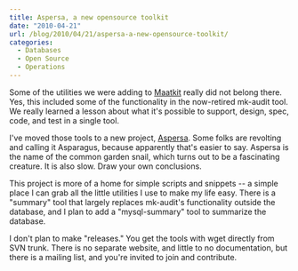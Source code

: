 ```yaml
---
title: Aspersa, a new opensource toolkit
date: "2010-04-21"
url: /blog/2010/04/21/aspersa-a-new-opensource-toolkit/
categories:
  - Databases
  - Open Source
  - Operations
---
```

Some of the utilities we were adding to [Maatkit](http://www.maatkit.org/) really did not belong there. Yes, this included some of the functionality in the now-retired mk-audit tool. We really learned a lesson about what it's possible to support, design, spec, code, and test in a single tool.

I've moved those tools to a new project, [Aspersa](http://code.google.com/p/aspersa/). Some folks are revolting and calling it Asparagus, because apparently that's easier to say. Aspersa is the name of the common garden snail, which turns out to be a fascinating creature. It is also slow. Draw your own conclusions.

This project is more of a home for simple scripts and snippets -- a simple place I can grab all the little utilities I use to make my life easy. There is a "summary" tool that largely replaces mk-audit's functionality outside the database, and I plan to add a "mysql-summary" tool to summarize the database.

I don't plan to make "releases." You get the tools with wget directly from SVN trunk. There is no separate website, and little to no documentation, but there is a mailing list, and you're invited to join and contribute.


